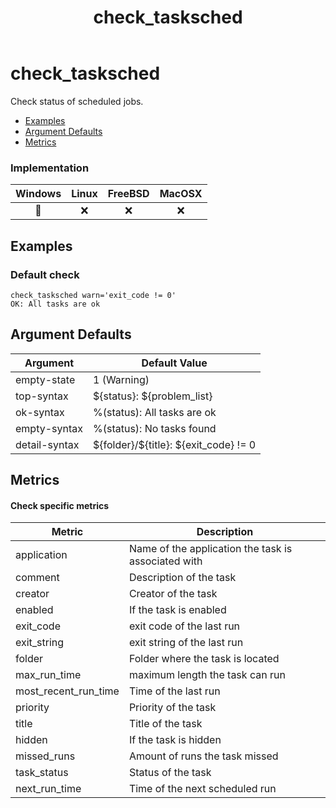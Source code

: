 ﻿---
title: check_tasksched
---

# check_tasksched

Check status of scheduled jobs.

- [Examples](#examples)
- [Argument Defaults](#argument-defaults)
- [Metrics](#metrics)

### Implementation

| Windows | Linux | FreeBSD | MacOSX |
|:-------:|:-----:|:-------:|:------:|
| :construction: | :x: | :x: | :x: |

## Examples

### **Default check**

    check_tasksched warn='exit_code != 0'
    OK: All tasks are ok

## Argument Defaults

| Argument | Default Value |
| --- | --- |
empty-state | 1 (Warning) |
top-syntax | \${status}: ${problem_list} |
ok-syntax | %(status): All tasks are ok |
empty-syntax | %(status): No tasks found |
detail-syntax | \${folder}/\${title}: ${exit_code} != 0 |

## Metrics

#### **Check specific metrics**

| Metric | Description |
| --- | --- |
| application | Name of the application the task is associated with |
| comment | Description of the task |
| creator | Creator of the task |
| enabled | If the task is enabled |
| exit_code | exit code of the last run |
| exit_string | exit string of the last run |
| folder | Folder where the task is located |
| max_run_time | maximum length the task can run |
| most_recent_run_time | Time of the last run |
| priority | Priority of the task |
| title | Title of the task |
| hidden | If the task is hidden |
| missed_runs | Amount of runs the task missed |
| task_status | Status of the task|
| next_run_time | Time of the next scheduled run |